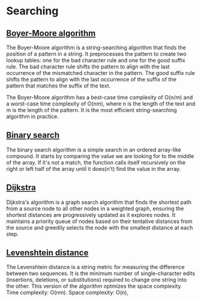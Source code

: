 # Searching

## [Boyer-Moore algorithm](./src/bm_search.cairo)

The Boyer-Moore algorithm is a string-searching algorithm that finds the position of a pattern in a string. It preprocesses the pattern to create two lookup tables: one for the bad character rule and one for the good suffix rule. The bad character rule shifts the pattern to align with the last occurrence of the mismatched character in the pattern. The good suffix rule shifts the pattern to align with the last occurrence of the suffix of the pattern that matches the suffix of the text.

The Boyer-Moore algorithm has a best-case time complexity of O(n/m) and a worst-case time complexity of O(nm), where n is the length of the text and m is the length of the pattern. It is the most efficient string-searching algorithm in practice.

## [Binary search](./src/binary_search.cairo)

The binary search algorithm is a simple search in an ordered array-like compound. It starts by comparing the value we are looking for to the middle of the array. If it's not a match, the function calls itself recursively on the right or left half of the array until it does(n't) find the value in the array.

## [Dijkstra](./src/dijkstra.cairo)

Dijkstra's algorithm is a graph search algorithm that finds the shortest path from a source node to all other nodes in a weighted graph, ensuring the shortest distances are progressively updated as it explores nodes. It maintains a priority queue of nodes based on their tentative distances from the source and greedily selects the node with the smallest distance at each step.

## [Levenshtein distance](./src/levenshtein_distance.cairo)

The Levenshtein distance is a string metric for measuring the difference between two sequences. It is the minimum number of single-character edits (insertions, deletions, or substitutions) required to change one string into the other. This version of the algorithm optmizes the space complexity. Time complexity: O(nm). Space complexity: O(n),
